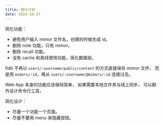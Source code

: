 ```yaml
---
title: 简化计划
date: 2024-10-27
---
```


简化功能：

- 避免用户输入 mimor 文件名，创建的时候生成 id。
- 删除 note 功能，只有 mimor。
- 删除 recall 功能。
- 没有 cache 和离线使用功能，简化数据层。

fidb 不再以 `users/:username/public/content` 的方式直接保存 mimor 文件，
而是用 `mimors/:id`，再从 `users/:username/@mimors/:id` 连接过去。

Web App 本身的功能应该保持简单，
如果需要本地文件夹与线上同步，
可以额外设计命令行工具。

简化设计：

- 尽量一个功能一个页面。
- 尽量不要用 menu 来隐藏按钮。
